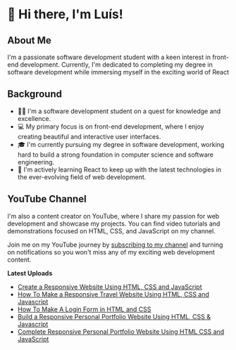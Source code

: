 # 👋 Hi there, I'm Luís!

## About Me

I'm a passionate software development student with a keen interest in front-end development. Currently, I'm dedicated to completing my degree in software development while immersing myself in the exciting world of React

## Background

- 👨‍🎓 I'm a software development student on a quest for knowledge and excellence.
- 💻 My primary focus is on front-end development, where I enjoy creating beautiful and interactive user interfaces.
- 🎓 I'm currently pursuing my degree in software development, working hard to build a strong foundation in computer science and software engineering.
- 🌱 I'm actively learning React to keep up with the latest technologies in the ever-evolving field of web development.

## YouTube Channel

I'm also a content creator on YouTube, where I share my passion for web development and showcase my projects. You can find video tutorials and demonstrations focused on HTML, CSS, and JavaScript on my channel.

Join me on my YouTube journey by [subscribing to my channel](https://www.youtube.com/channel/UC4GaE82byhcbNS9UIzLzgKg) and turning on notifications so you won't miss any of my exciting web development content.

**Latest Uploads**

<!-- YOUTUBE:START -->
- [Create a Responsive Website Using HTML, CSS and JavaScript](https://www.youtube.com/watch?v=yS1HYNwioE8)
- [How To Make a Responsive Travel Website Using HTML, CSS and Javascript](https://www.youtube.com/watch?v=7IDNxeoggLQ)
- [How To Make A Login Form in HTML and CSS](https://www.youtube.com/watch?v=wYirUiFcdHo)
- [Build a Responsive Personal Portfolio Website Using HTML, CSS &amp; Javascript](https://www.youtube.com/watch?v=jF10BNsHmr0)
- [Complete Responsive Personal Portfolio Website Using HTML CSS and JavaScript](https://www.youtube.com/watch?v=ci15yXJ8fCE)
<!-- YOUTUBE:END -->

<!--
**luissitoe/luissitoe** is a ✨ _special_ ✨ repository because its `README.md` (this file) appears on your GitHub profile.

Here are some ideas to get you started:

- 🔭 I’m currently working on ...
- 🌱 I’m currently learning ...
- 👯 I’m looking to collaborate on ...
- 🤔 I’m looking for help with ...
- 💬 Ask me about ...
- 📫 How to reach me: ...
- 😄 Pronouns: ...
- ⚡ Fun fact: ...
-->
